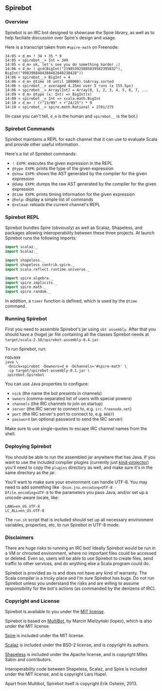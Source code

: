 ## Spirebot

### Overview

Spirebot is an IRC bot designed to showcase the Spire library, as well
as to help faciliate discussion over Spire's design and usage.

Here is a transcript taken from `#spire-math` on Freenode:

```
14:05 < d_m> ! 34 + 35 * 9
14:05 < spirebot__> Int = 349
14:05 < d_m> ok, let's see you do something harder ;)
14:06 < d_m> ! gcd(BigInt("219853925895839582395832"), BigInt("9983988484388482848238428"))
14:06 < spirebot__> BigInt = 4
14:06 < d_m> @time (0 until 100000).toArray.sorted
14:06 < spirebot__> averaged 4.25ms over 5 runs (± 155.5µs)
14:06 < spirebot__> Array[Int] = Array(0, 1, 2, 3, 4, 5, 6, 7, ...
14:09 < d_m> @type (x: Int) => BigInt(x)
14:09 < spirebot__> Int => scala.math.BigInt
14:10 < d_m> ! (r"13/99" + r"24/25") * 9
14:10 < spirebot__> spire.math.Rational = 2701/275
```

(In case you can't tell, `d_m` is the human and `spirebot__` is the bot.)

### Spirebot Commands

Spirebot maintains a REPL for each channel that it can use to evaluate Scala
and provide other useful information.

Here's a list of Spirebot commands:

* `! EXPR`: executes the given expression in the REPL
* `@type EXPR`: prints the type of the given expression
* `@show EXPR`: shows the AST generated by the compiler for the given expression
* `@dump EXPR`: dumps the raw AST generated by the compiler for the given expression
* `@time EXPR`: prints timing information for the given expression
* `@help`: display a simple list of commands
* `@reload`: reloads the current channel's REPL

### Spirebot REPL

Spirebot bundles Spire (obviously) as well as Scalaz, Shapeless, and
packages allowing interoperability between these three projects. At
launch Spirebot runs the following imports:

```scala
import scalaz._
import Scalaz._

import shapeless._
import shapeless.contrib.spire._
import scala.reflect.runtime.universe._

import spire.algebra._
import spire.implicits._
import spire.math._
import spire.random._
```

In addition, a `timer` function is defined, which is used by the `@time`
command.

### Running Spirebot

First you need to assemble Spirebot's jar using `sbt assembly`. After
that you should have a (huge) jar file containing all the classes
Spirebot needs at `target/scala-2.10/spirebot-assembly-0.4.jar`.

To run Spirebot, run:

```
FOO=999
java \
 -Dnick=spirebot -Downers=d_m -Dchannels='#spire-math' \
 -cp target/spirebot-assembly-0.1.jar \
 spirebot.Spirebot
```

You can use Java properties to configure:

 * `nick` (the name the bot presents in channels)
 * `owners` (comma-separated list of users with special powers)
 * `channels` (the IRC channels to join on startup)
 * `server` (the IRC server to connect to, e.g. `irc.freenode.net`)
 * `port` (the IRC server's port to connect to, e.g. `6667`)
 * `password` (an optional password to send the IRC server)

Make sure to use single-quotes to escape IRC channel names from the shell.

### Deploying Spirebot

You should be able to run the assembled jar anywhere that has Java. If
you want to use the included compiler plugins (currently just
[kind-projector](https://github.com/non/kind-projector)) you'll need
to copy the `plugins` directory as well, and make sure it's in the
same directory as the jar.

You'll want to make sure your environment can handle UTF-8. You may need to
add something like `-Dsun.jnu.encoding=UTF-8 -Dfile.encoding=UTF-8` to the
parameters you pass Java, and/or set up a unicode-aware locale, like:

```
LANG=en_US.UTF-8
LC_ALL=en_US.UTF-8
```

The `run.sh` script that is included should set up all necessary environment
variables, properties, etc. to run Spirebot in UTF-8 mode.

### Disclaimers

There are huge risks to running an IRC bot! Ideally Spirebot would be run in a
VM or chrooted environment, where no important files could be accessed or
deleted. Even so, users will be able to use Spirebot to create files, send
traffic to other services, and do anything else a Scala program could do.

Spirebot is provided as-is and does not have any kind of warranty. The Scala
compiler is a tricky place and I'm sure Spirebot has bugs. Do not run Spirebot
unless you understand the risks and are willing to assume responsibility for
the bot's actions (as commanded by the denizens of IRC).

### Copyright and License

Spirebot is available to you under the
[MIT license](http://opensource.org/licenses/mit-license.php).

Spirebot is based on [MultiBot](https://github.com/lopex/multibot), by
Marcin Mielżyński (lopex), which is also under the MIT license.

[Spire](https://github.com/non/spire) is included under the MIT license.

[Scalaz](https://github.com/scalaz/scalaz) is included under the BSD-2
license, and is copyright its authors.

[Shapeless](https://github.com/milessabin/shapeless) is included under the
Apache license, and is copyright Miles Sabin and contributors.

Interoperability code between Shapeless, Scalaz, and Spire is included under
the MIT license, and is copyright Lars Hupel.

Apart from Multibot, Spirebot itself is copyright Erik Osheim, 2013.
